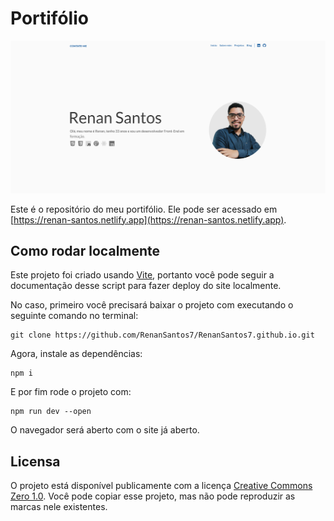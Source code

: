 # Portifólio

![Home](./public/screenshots/screenshot_home.png)

Este é o repositório do meu portifólio. Ele pode ser acessado em [https://renan-santos.netlify.app](https://renan-santos.netlify.app).

## Como rodar localmente

Este projeto foi criado usando [Vite](https://vite.dev), portanto você pode seguir a documentação desse script para fazer deploy do site localmente.

No caso, primeiro você precisará baixar o projeto com executando o seguinte comando no terminal:

```
git clone https://github.com/RenanSantos7/RenanSantos7.github.io.git
```

Agora, instale as dependências:

```
npm i
```

E por fim rode o projeto com:

```
npm run dev --open
```

O navegador será aberto com o site já aberto.

## Licensa

O projeto está disponível publicamente com a licença [Creative Commons Zero 1.0](./LICENSE). Você pode copiar esse projeto, mas não pode reproduzir as marcas nele existentes.